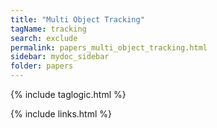 ```yaml
---
title: "Multi Object Tracking"
tagName: tracking
search: exclude
permalink: papers_multi_object_tracking.html
sidebar: mydoc_sidebar
folder: papers
---
```

{% include taglogic.html %}

{% include links.html %}

